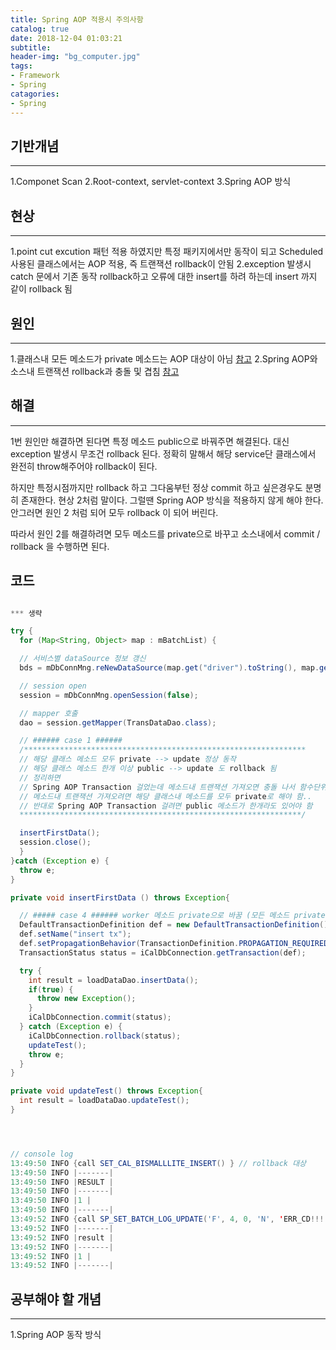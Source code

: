 ```yaml
---
title: Spring AOP 적용시 주의사항
catalog: true
date: 2018-12-04 01:03:21
subtitle:
header-img: "bg_computer.jpg"
tags:
- Framework
- Spring
catagories:
- Spring
---
```



## 기반개념
---
1.Componet Scan
2.Root-context, servlet-context
3.Spring AOP 방식


## 현상
---
1.point cut excution 패턴 적용 하였지만 특정 패키지에서만 동작이 되고 Scheduled 사용된 클래스에서는 AOP 적용, 즉 트랜잭션 rollback이 안됨
2.exception 발생시 catch 문에서 기존 동작 rollback하고 오류에 대한 insert를 하려 하는데 insert 까지 같이 rollback 됨

## 원인
---
1.클래스내 모든 메소드가 private 메소드는 AOP 대상이 아님  [참고](https://goo.gl/rQnG4w)
2.Spring AOP와 소스내 트랜잭션 rollback과 충돌 및 겹침 [참고](https://goo.gl/reS6sF)

## 해결
---
1번 원인만 해결하면 된다면 특정 메소드 public으로 바꿔주면 해결된다. 대신 exception 발생시 무조건 rollback 된다. 정확히 말해서 해당 service단 클래스에서 완전히 throw해주어야 rollback이 된다.

하지만 특정시점까지만 rollback 하고 그다움부턴 정상 commit 하고 싶은경우도 분명히 존재한다. 현상 2처럼 말이다. 그럴땐 Spring AOP 방식을 적용하지 않게 해야 한다. 안그러면 원인 2 처럼 되어 모두 rollback 이 되어 버린다.

따라서 원인 2를 해결하려면 모두 메소드를 private으로 바꾸고 소스내에서 commit / rollback 을 수행하면 된다.


## 코드
~~~java

*** 생략

try {
  for (Map<String, Object> map : mBatchList) {

  // 서비스별 dataSource 정보 갱신
  bds = mDbConnMng.reNewDataSource(map.get("driver").toString(), map.get("url").toString(),map.get("username").toString(),map.get("password").toString());

  // session open
  session = mDbConnMng.openSession(false);

  // mapper 호출
  dao = session.getMapper(TransDataDao.class);

  // ###### case 1 ######
  /***************************************************************
  // 해당 클래스 메소드 모두 private --> update 정상 동작
  // 해당 클래스 메소드 한개 이상 public --> update 도 rollback 됨
  // 정리하면
  // Spring AOP Transaction 걸었는데 메소드내 트랜잭션 가져오면 충돌 나서 함수단위로 rollback이 안됨..
  // 메소드내 트랜잭션 가져오려면 해당 클래스내 메소드를 모두 private로 해야 함..
  // 반대로 Spring AOP Transaction 걸려면 public 메소드가 한개라도 있어야 함
  ***************************************************************/

  insertFirstData();
  session.close();
  }
}catch (Exception e) {
  throw e;
}

private void insertFirstData () throws Exception{

  // ##### case 4 ###### worker 메소드 private으로 바꿈 (모든 메소드 private 이어야 함)
  DefaultTransactionDefinition def = new DefaultTransactionDefinition();
  def.setName("insert tx");
  def.setPropagationBehavior(TransactionDefinition.PROPAGATION_REQUIRED);
  TransactionStatus status = iCalDbConnection.getTransaction(def);

  try {
    int result = loadDataDao.insertData();
    if(true) {
      throw new Exception();
    }
    iCalDbConnection.commit(status);
  } catch (Exception e) {
    iCalDbConnection.rollback(status);
    updateTest();
    throw e;
  }
}

private void updateTest() throws Exception{
  int result = loadDataDao.updateTest();
}




// console log
13:49:50 INFO {call SET_CAL_BISMALLLITE_INSERT() } // rollback 대상
13:49:50 INFO |-------|
13:49:50 INFO |RESULT |
13:49:50 INFO |-------|
13:49:50 INFO |1 |
13:49:50 INFO |-------|
13:49:52 INFO {call SP_SET_BATCH_LOG_UPDATE('F', 4, 0, 'N', 'ERR_CD!!!', 'ERROR 발생!!!!!!!') }  // insert/update 대상
13:49:52 INFO |-------|
13:49:52 INFO |result |
13:49:52 INFO |-------|
13:49:52 INFO |1 |
13:49:52 INFO |-------|
~~~


## 공부해야 할 개념
---
1.Spring AOP 동작 방식
